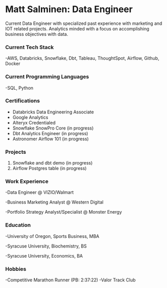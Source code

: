 # Matt Salminen: Data Engineer
Current Data Engineer with specialized past experience with marketing and IOT related projects. Analytics minded with a focus on accomplishing business objectives with data.

### Current Tech Stack
-AWS, Databricks, Snowflake, Dbt, Tableau, ThoughtSpot, Airflow, Github, Docker

### Current Programming Languages
-SQL, Python

### Certifications
- Databricks Data Engineering Associate
- Google Analytics
- Alteryx Credentialed
- Snowflake SnowPro Core (in progress)
- Dbt Analytics Engineer (in progress)
- Astronomer Airflow 101 (in progress)

### Projects
1. Snowflake and dbt demo (in progress)
2. Airflow Postgres table (in progress)

### Work Experience 
-Data Engineer @ VIZIO/Walmart 

-Business Marketing Analyst @ Western Digital

-Portfolio Strategy Analyst/Specialist @ Monster Energy

### Education
-University of Oregon, Sports Business, MBA

-Syracuse University, Biochemistry, BS

-Syracuse University, Economics, BA 

### Hobbies
-Competitive Marathon Runner (PB: 2:37:22)
-Valor Track Club
